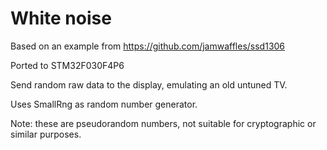 # White noise

Based on an example from https://github.com/jamwaffles/ssd1306

Ported to STM32F030F4P6

Send random raw data to the display, emulating an old untuned TV.

Uses SmallRng as random number generator. 

Note: these are pseudorandom numbers, not suitable for cryptographic or similar purposes.